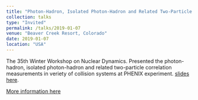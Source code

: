 ```yaml
---
title: "Photon-Hadron, Isolated Photon-Hadron and Related Two-Particle Azimuthal Correlations Results in PHENIX"
collection: talks
type: "Invited"
permalink: /talks/2019-01-07
venue: "Beaver Creek Resort, Colorado"
date: 2019-01-07
location: "USA"
---
```

The 35th Winter Workshop on Nuclear Dynamics. Presented the photon-hadron, isolated photon-hadron and related two-particle correlation measurements in veriety of collision systems at PHENIX experiment. [slides here](https://indico.bnl.gov/event/5039/contributions/26272/attachments/21635/30033/UCLA19_Abiv1.pdf). 

[More information here](https://indico.cern.ch/event/766194/)

